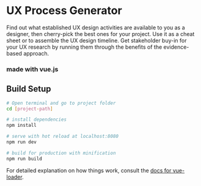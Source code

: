 # UX Process Generator

Find out what established UX design activities are available to you as a designer, then cherry-pick the best ones for your project.
Use it as a cheat sheet or to assemble the UX design timeline.
Get stakeholder buy-in for your UX research by running them through the benefits of the evidence-based approach.

### made with vue.js

## Build Setup

``` bash
# Open terminal and go to project folder
cd [project-path]

# install dependencies
npm install

# serve with hot reload at localhost:8080
npm run dev

# build for production with minification
npm run build
```

For detailed explanation on how things work, consult the [docs for vue-loader](http://vuejs.github.io/vue-loader).